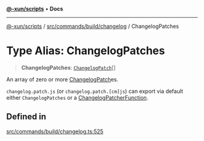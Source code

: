 [**@-xun/scripts**](../../../../../README.md) • **Docs**

***

[@-xun/scripts](../../../../../README.md) / [src/commands/build/changelog](../README.md) / ChangelogPatches

# Type Alias: ChangelogPatches

> **ChangelogPatches**: [`ChangelogPatch`](ChangelogPatch.md)[]

An array of zero or more [ChangelogPatch](ChangelogPatch.md)es.

`changelog.patch.js` (or `changelog.patch.[cm]js`) can export via default
either `ChangelogPatches` or a [ChangelogPatcherFunction](ChangelogPatcherFunction.md).

## Defined in

[src/commands/build/changelog.ts:525](https://github.com/Xunnamius/xscripts/blob/59530a02df766279a72886cbc0ab5e0790db98cc/src/commands/build/changelog.ts#L525)
